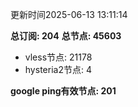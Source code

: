 更新时间2025-06-13 13:11:14

**总订阅: 204**
**总节点: 45603**
- vless节点: 21178
- hysteria2节点: 4

**google ping有效节点: 201**
